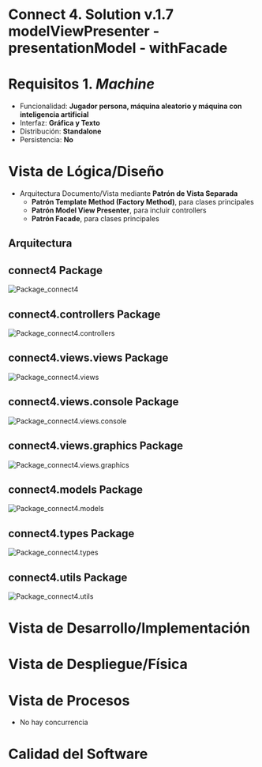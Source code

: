 # Connect 4. Solution v.1.7 modelViewPresenter - presentationModel - withFacade

# Requisitos 1. *Machine*

* Funcionalidad: **Jugador persona, máquina aleatorio y máquina con inteligencia artificial**
* Interfaz: **Gráfica y Texto**
* Distribución: **Standalone**
* Persistencia: **No**

# Vista de Lógica/Diseño

  - Arquitectura Documento/Vista mediante **Patrón de Vista Separada**  
    * **Patrón Template Method (Factory Method)**, para clases principales  
    * **Patrón Model View Presenter**, para incluir controllers 
    * **Patrón Facade**, para clases principales

## Arquitectura

## connect4 Package

![Package_connect4](../out/connect4/Docs/diagrams/src/packages/connect4.connect4/connect4.connect4.svg)

## connect4.controllers Package

![Package_connect4.controllers](../out/connect4/Docs/diagrams/src/packages/connect4.connect4.controllers/connect4.connect4.controllers.svg)


## connect4.views.views Package

![Package_connect4.views](../out/connect4/Docs/diagrams/src/packages/connect4.connect4.views/connect4.connect4.views.svg)

## connect4.views.console Package

![Package_connect4.views.console](../out/connect4/Docs/diagrams/src/packages/connect4.connect4.views.console/connect4.connect4.views.svg)


## connect4.views.graphics Package

![Package_connect4.views.graphics](../out/connect4/Docs/diagrams/src/packages/connect4.connect4.views.graphics/connect4.connect4.views.graphics.svg)

## connect4.models Package

![Package_connect4.models](../out/connect4/Docs/diagrams/src/packages/connect4.connect4.models/connect4.connect4.models.svg)

## connect4.types Package

![Package_connect4.types](../out/connect4/Docs/diagrams/src/packages/connect4.connect4.types/connect4.connect4.types.svg)

## connect4.utils Package

![Package_connect4.utils](../out/connect4/Docs/diagrams/src/packages/connect4.utils/utils.svg)

# Vista de Desarrollo/Implementación

# Vista de Despliegue/Física

# Vista de Procesos

- No hay concurrencia

# Calidad del Software


